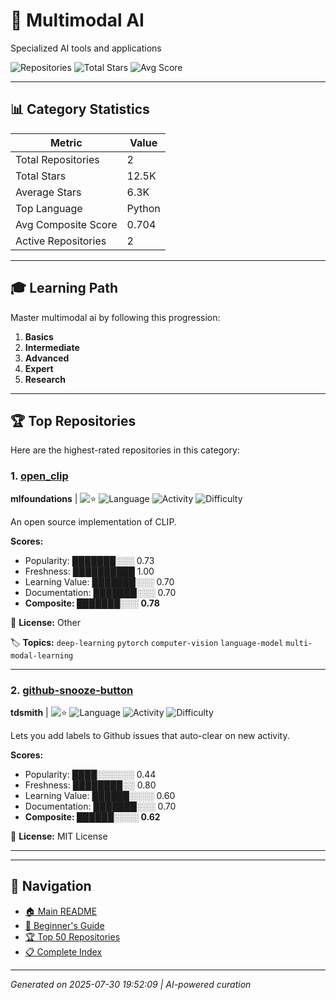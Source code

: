 # 🔧 Multimodal AI

Specialized AI tools and applications

![Repositories](https://img.shields.io/badge/Repositories-2-blue) ![Total Stars](https://img.shields.io/badge/Total%20Stars-12.5K-yellow) ![Avg Score](https://img.shields.io/badge/Avg%20Score-0.70-green)

---

## 📊 Category Statistics

| Metric | Value |
|--------|--------|
| Total Repositories | 2 |
| Total Stars | 12.5K |
| Average Stars | 6.3K |
| Top Language | Python |
| Avg Composite Score | 0.704 |
| Active Repositories | 2 |

---

## 🎓 Learning Path

Master multimodal ai by following this progression:

1. **Basics**
2. **Intermediate**
3. **Advanced**
4. **Expert**
5. **Research**

---

## 🏆 Top Repositories

Here are the highest-rated repositories in this category:

### 1. [open_clip](https://github.com/mlfoundations/open_clip) 

**mlfoundations** | ![⭐](https://img.shields.io/badge/%E2%AD%90-12.3K-yellow) ![Language](https://img.shields.io/badge/Language-Python-blue) ![Activity](https://img.shields.io/badge/Activity-Very%20Active-brightgreen) ![Difficulty](https://img.shields.io/badge/Difficulty-Intermediate-yellow)

An open source implementation of CLIP.

**Scores:**
- Popularity: ███████░░░ 0.73
- Freshness: ██████████ 1.00
- Learning Value: ███████░░░ 0.70
- Documentation: ███████░░░ 0.70
- **Composite: ███████░░░ 0.78**

📄 **License:** Other

🏷️ **Topics:** `deep-learning` `pytorch` `computer-vision` `language-model` `multi-modal-learning`

---

### 2. [github-snooze-button](https://github.com/tdsmith/github-snooze-button) 

**tdsmith** | ![⭐](https://img.shields.io/badge/%E2%AD%90-241-yellow) ![Language](https://img.shields.io/badge/Language-Python-blue) ![Activity](https://img.shields.io/badge/Activity-Active-green) ![Difficulty](https://img.shields.io/badge/Difficulty-Advanced-red)

Lets you add labels to Github issues that auto-clear on new activity.

**Scores:**
- Popularity: ████░░░░░░ 0.44
- Freshness: ████████░░ 0.80
- Learning Value: ██████░░░░ 0.60
- Documentation: ███████░░░ 0.70
- **Composite: ██████░░░░ 0.62**

📄 **License:** MIT License

---


---

## 🧭 Navigation

- [🏠 Main README](../OVERVIEW.md)
- [🔰 Beginner's Guide](../BEGINNER_GUIDE.md) 
- [🏆 Top 50 Repositories](../TOP_REPOSITORIES.md)
- [📋 Complete Index](../INDEX.md)

---

*Generated on 2025-07-30 19:52:09 | AI-powered curation*
